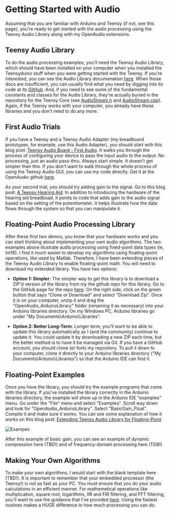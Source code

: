 Getting Started with Audio
===========================

Assuming that you are familiar with Arduino and Teensy (if not, see this page), you're ready to get started with the audio processing using the Teensy Audio Library along with my OpenAudio extensions.

Teensy Audio Library
------------

To do the audio processing examples, you'll need the Teensy Audio Library, which should have been installed on your computer when you installed the Teensyduino stuff when you were getting started with the Teensy.  If you're interested, you can see the Audio Library documenation [here](http://www.pjrc.com/teensy/td_libs_Audio.html).  When those docs are insufficient, you can usually find what you need by digging into its code at its [GitHub](https://github.com/PaulStoffregen/Audio).  And, if you need to see some of the fundamental constants and classes for the Audio Library, they're actually buried in the repository for the Teensy Core (see [AudioStream.h](https://github.com/PaulStoffregen/cores/blob/master/teensy3/AudioStream.h) and [AudioStream.cpp](https://github.com/PaulStoffregen/cores/blob/master/teensy3/AudioStream.cpp)).  Again, if the Teensy works with your computer, you already have these libraries and you don't need to do any more.

First Audio Trials
-----------------

If you have a Teensy and a Teensy Audio Adapter (my breadboard prototypes, for example, use this Audio Adapter), you should start with this blog post: [Teensy Audio Board - First Audio](http://openaudio.blogspot.com/2016/10/teensy-audio-board-first-audio.html). It walks you through the process of configuring your device to pass the input audio to the output.  No processing, just an audio pass-thru.  Always start simple.  It doesn't get simpler than this.  If you don't want to walk through the whole process of using the Teensy Audio GUI, you can use my code directly.  Get it at the OpenAudio github [here](https://github.com/chipaudette/OpenAudio_blog/tree/master/2016-10-23%20First%20Teensy%20Audio/Arduino/BasicLineInPassThrough).

As your second trial, you should try adding gain to the signal.  Go to this blog post: [A Teensy Hearing Aid](http://openaudio.blogspot.com/2016/11/a-teensy-hearing-aid.html).  In addition to introducing the hardware of the hearing aid breadboad, it points to code that adds gain to the audio signal based on the setting of the potentiometer.  It helps illustrate how the data flows through the system so that you can manipulate it.

Floating-Point Audio Processing Library
-------------------------------

After these first two demos, you know that your hardware works and you can start thinking about implementing your own audio algorithms.  The two examples above illustrate audio processing using fixed-point data types (ie, Int16).  I find it much easier to develop my algorithms using floating-point operations, like used by Matlab.  Therefore, I have been extending pieces of the Teensy Audio Library to enable floating-point math.  You will need to download my extended library.  You have two options:

* **Option 1: Simpler**:  The simpler way to get this library is to download a ZIP'd version of the library from my the github repo for this library.  Go to the GitHub page for the repo [here](https://github.com/chipaudette/OpenAudio_ArduinoLibrary).  On the right side, click on the green button that says "Clone or Download" and select "Download Zip".  Once it is on your computer, unzip it and drag the "OpenAudio_ArduinoLibrary" folder (renaming it as necessary) into your Arduino libraries directory.  On my Windows PC, Arduino libraries go under "My Documents\Arduino\Libraries\".

* **Option 2: Better Long-Term**:  Longer term, you'll want to be able to update this library automatically as I (and the community) continue to update it.  You could update it by downloading a new ZIP each time, but the better method is to have it be managed via Git.  If you have a GitHub account, you should clone (or fork) my repository.  To pull it down to your computer, clone it directly to your Arduino libraries directory ("My Documents\Arduino\Libraries\") so that the Arduino IDE can find it.

Floating-Point Examples
-------------------------

Once you have the library, you should try the example programs that come with the library.  If you've installed the library correctly in the Arduino libraries directory, the example will show up in the Arduino IDE "examples" menu.  Go under the "File" menu and select "Examples".  Scroll way down and look for "OpenAudio_ArduinoLibrary".  Select "BasicGain_Float".  Compile it and make sure it works.  You can see some explanation of how it works on this blog post: [Extending Teensy Audio Library for Floating-Point](http://openaudio.blogspot.com/2016/12/extending-teensy-audio-library-for.html).

![Exampes](https://4.bp.blogspot.com/-m5f4ZGKg5pw/WEM6ARN-BAI/AAAAAAAAEEc/IAby6zgbSTcAa2Dr4hmqlBYV2bh6eD13QCEw/s400/Screenshot_examples.png "Examples")

After this example of basic gain, you can see an example of dynamic compression here (TBD!) and of frequency-domain processing here (TDB!)

Making Your Own Algorithms
---------------------------

To make your own algorithms, I would start with the blank template here (TBD!).  It is important to remember that your embedded processor (the Teensy!) is not as fast as your PC.  You must ensure that you do your audio calculations in an efficient manner.  For mathemetical operations like multiplication, square root, logarithms, IIR and FIR filtering, and FFT filtering, you'll want to use the guidance that I've provided [here](https://github.com/chipaudette/OpenAudio/blob/master/Docs/Programming%20Algorithms/Using%20DSP%20Exentions.md).  Using the fastest routines makes a HUGE difference in how much processing you can do.

